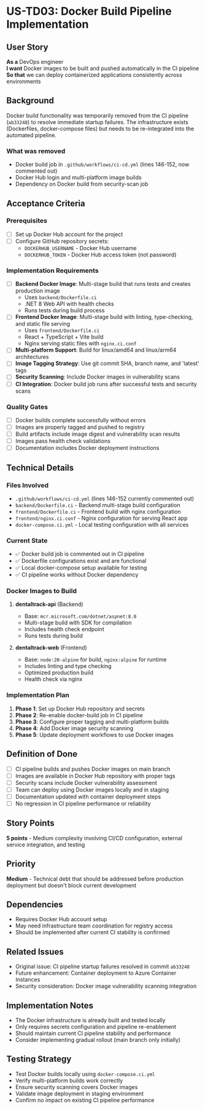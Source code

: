# US-TD03: Docker Build Pipeline Implementation

## User Story
**As a** DevOps engineer  
**I want** Docker images to be built and pushed automatically in the CI pipeline  
**So that** we can deploy containerized applications consistently across environments

## Background
Docker build functionality was temporarily removed from the CI pipeline (`ab33248`) to resolve immediate startup failures. The infrastructure exists (Dockerfiles, docker-compose files) but needs to be re-integrated into the automated pipeline.

### What was removed
- Docker build job in `.github/workflows/ci-cd.yml` (lines 146-152, now commented out)
- Docker Hub login and multi-platform image builds
- Dependency on Docker build from security-scan job

## Acceptance Criteria

### Prerequisites
- [ ] Set up Docker Hub account for the project
- [ ] Configure GitHub repository secrets:
  - `DOCKERHUB_USERNAME` - Docker Hub username
  - `DOCKERHUB_TOKEN` - Docker Hub access token (not password)

### Implementation Requirements
- [ ] **Backend Docker Image**: Multi-stage build that runs tests and creates production image
  - Uses `backend/Dockerfile.ci` 
  - .NET 8 Web API with health checks
  - Runs tests during build process
- [ ] **Frontend Docker Image**: Multi-stage build with linting, type-checking, and static file serving
  - Uses `frontend/Dockerfile.ci`
  - React + TypeScript + Vite build
  - Nginx serving static files with `nginx.ci.conf`
- [ ] **Multi-platform Support**: Build for linux/amd64 and linux/arm64 architectures
- [ ] **Image Tagging Strategy**: Use git commit SHA, branch name, and 'latest' tags
- [ ] **Security Scanning**: Include Docker images in vulnerability scans
- [ ] **CI Integration**: Docker build job runs after successful tests and security scans

### Quality Gates
- [ ] Docker builds complete successfully without errors
- [ ] Images are properly tagged and pushed to registry
- [ ] Build artifacts include image digest and vulnerability scan results
- [ ] Images pass health check validations
- [ ] Documentation includes Docker deployment instructions

## Technical Details

### Files Involved
- `.github/workflows/ci-cd.yml` (lines 146-152 currently commented out)
- `backend/Dockerfile.ci` - Backend multi-stage build configuration
- `frontend/Dockerfile.ci` - Frontend build with nginx configuration
- `frontend/nginx.ci.conf` - Nginx configuration for serving React app
- `docker-compose.ci.yml` - Local testing configuration with all services

### Current State
- ✅ Docker build job is commented out in CI pipeline
- ✅ Dockerfile configurations exist and are functional
- ✅ Local docker-compose setup available for testing
- ✅ CI pipeline works without Docker dependency

### Docker Images to Build
1. **dentaltrack-api** (Backend)
   - Base: `mcr.microsoft.com/dotnet/aspnet:8.0`
   - Multi-stage build with SDK for compilation
   - Includes health check endpoint
   - Runs tests during build

2. **dentaltrack-web** (Frontend)
   - Base: `node:20-alpine` for build, `nginx:alpine` for runtime
   - Includes linting and type checking
   - Optimized production build
   - Health check via nginx

### Implementation Plan
1. **Phase 1**: Set up Docker Hub repository and secrets
2. **Phase 2**: Re-enable docker-build job in CI pipeline
3. **Phase 3**: Configure proper tagging and multi-platform builds
4. **Phase 4**: Add Docker image security scanning
5. **Phase 5**: Update deployment workflows to use Docker images

## Definition of Done
- [ ] CI pipeline builds and pushes Docker images on main branch
- [ ] Images are available in Docker Hub repository with proper tags
- [ ] Security scans include Docker vulnerability assessment
- [ ] Team can deploy using Docker images locally and in staging
- [ ] Documentation updated with container deployment steps
- [ ] No regression in CI pipeline performance or reliability

## Story Points
**5 points** - Medium complexity involving CI/CD configuration, external service integration, and testing

## Priority
**Medium** - Technical debt that should be addressed before production deployment but doesn't block current development

## Dependencies
- Requires Docker Hub account setup
- May need infrastructure team coordination for registry access
- Should be implemented after current CI stability is confirmed

## Related Issues
- Original issue: CI pipeline startup failures resolved in commit `ab33248`
- Future enhancement: Container deployment to Azure Container Instances
- Security consideration: Docker image vulnerability scanning integration

## Implementation Notes
- The Docker infrastructure is already built and tested locally
- Only requires secrets configuration and pipeline re-enablement
- Should maintain current CI pipeline stability and performance
- Consider implementing gradual rollout (main branch only initially)

## Testing Strategy
- Test Docker builds locally using `docker-compose.ci.yml`
- Verify multi-platform builds work correctly
- Ensure security scanning covers Docker images
- Validate image deployment in staging environment
- Confirm no impact on existing CI pipeline performance